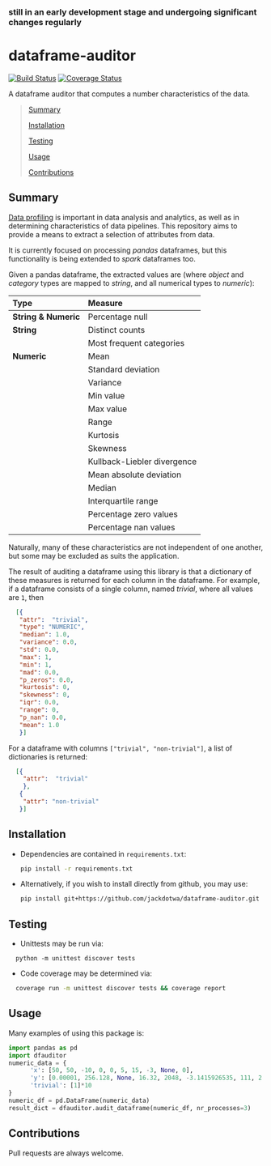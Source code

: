 ### still in an early development stage and undergoing significant changes regularly

# dataframe-auditor

[![Build Status](https://travis-ci.org/jackdotwa/dataframe-auditor.svg?branch=master)](https://travis-ci.org/jackdotwa/dataframe-auditor)
[![Coverage Status](https://coveralls.io/repos/github/jackdotwa/dataframe-auditor/badge.svg?branch=master)](https://coveralls.io/github/jackdotwa/dataframe-auditor?branch=master)

A dataframe auditor that computes a number characteristics of the data.



> [Summary](#summary)
> 
> [Installation](#installation)
>
> [Testing](#testing)
>
> [Usage](#usage)
> 
> [Contributions](#contributions)

## Summary

  [Data profiling](https://en.wikipedia.org/wiki/Data_profiling) is important in data analysis and analytics, as well as in determining characteristics of data pipelines.
  This repository aims to provide a means to extract a selection of attributes from data.
  
  It is currently focused on processing _pandas_ dataframes, but this functionality is being 
  extended to _spark_ dataframes too.
  
  Given a pandas dataframe, the extracted values are (where _object_ and _category_ types are mapped to 
  _string_, and all numerical types to _numeric_):
  
  |Type | Measure |   
  |:---|:---|
  |**String & Numeric** | Percentage null |
  |**String** | Distinct counts |
  | | Most frequent categories |
  |**Numeric** | Mean | 
  | | Standard deviation |
  | | Variance |
  | | Min value| 
  | | Max value|
  | | Range |
  | | Kurtosis |
  | | Skewness |
  | | Kullback-Liebler divergence |
  | | Mean absolute deviation |
  | | Median |
  | | Interquartile range |
  | | Percentage zero values |
  | | Percentage nan values |
     

  Naturally, many of these characteristics are not independent of one another, but some may be excluded as suits the application.
  
  The result of auditing a dataframe using this library is that a dictionary of these measures is returned for each column in the dataframe. 
  For example, if a dataframe consists of a single column, named _trivial_, where all values are `1`, then
  
  ```json
    [{
     "attr":  "trivial",
     "type": "NUMERIC",
     "median": 1.0,
     "variance": 0.0,
     "std": 0.0,
     "max": 1,
     "min": 1,
     "mad": 0.0,
     "p_zeros": 0.0,
     "kurtosis": 0,
     "skewness": 0,
     "iqr": 0.0,
     "range": 0,
     "p_nan": 0.0,
     "mean": 1.0
     }]
  ```
  
  For a dataframe with columns `["trivial", "non-trivial"]`, a list of dictionaries is returned:
  ```json
    [{
      "attr":  "trivial"
      },
     {
      "attr": "non-trivial"
     }]
```
    
  
## Installation

  * Dependencies are contained in `requirements.txt`:
      
    ```bash
    pip install -r requirements.txt
    ```
    
  * Alternatively, if you wish to install directly from github, you may use:
  
    ```bash
    pip install git+https://github.com/jackdotwa/dataframe-auditor.git
    ```
 
    
## Testing

  * Unittests may be run via:
   
  ```
    python -m unittest discover tests
  ```
  * Code coverage may be determined via:
  
  ```bash
    coverage run -m unittest discover tests && coverage report 
  ```
  

## Usage

  Many examples of using this package is:
  
  ```python
  import pandas as pd
  import dfauditor
  numeric_data = {
        'x': [50, 50, -10, 0, 0, 5, 15, -3, None, 0],
        'y': [0.00001, 256.128, None, 16.32, 2048, -3.1415926535, 111, 2.4, 4.8, 0.0],
        'trivial': [1]*10
  }
  numeric_df = pd.DataFrame(numeric_data)
  result_dict = dfauditor.audit_dataframe(numeric_df, nr_processes=3)
  ``` 
 
## Contributions
Pull requests are always welcome.
